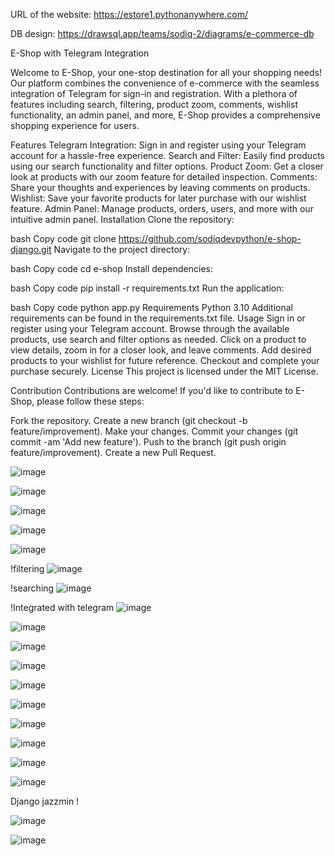 URL of the website: https://estore1.pythonanywhere.com/

DB design: https://drawsql.app/teams/sodiq-2/diagrams/e-commerce-db

E-Shop with Telegram Integration

Welcome to E-Shop, your one-stop destination for all your shopping needs! Our platform combines the convenience of e-commerce with the seamless integration of Telegram for sign-in and registration. With a plethora of features including search, filtering, product zoom, comments, wishlist functionality, an admin panel, and more, E-Shop provides a comprehensive shopping experience for users.

Features
Telegram Integration: Sign in and register using your Telegram account for a hassle-free experience.
Search and Filter: Easily find products using our search functionality and filter options.
Product Zoom: Get a closer look at products with our zoom feature for detailed inspection.
Comments: Share your thoughts and experiences by leaving comments on products.
Wishlist: Save your favorite products for later purchase with our wishlist feature.
Admin Panel: Manage products, orders, users, and more with our intuitive admin panel.
Installation
Clone the repository:

bash
Copy code
git clone https://github.com/sodiqdevpython/e-shop-django.git
Navigate to the project directory:

bash
Copy code
cd e-shop
Install dependencies:

bash
Copy code
pip install -r requirements.txt
Run the application:

bash
Copy code
python app.py
Requirements
Python 3.10
Additional requirements can be found in the requirements.txt file.
Usage
Sign in or register using your Telegram account.
Browse through the available products, use search and filter options as needed.
Click on a product to view details, zoom in for a closer look, and leave comments.
Add desired products to your wishlist for future reference.
Checkout and complete your purchase securely.
License
This project is licensed under the MIT License.

Contribution
Contributions are welcome! If you'd like to contribute to E-Shop, please follow these steps:

Fork the repository.
Create a new branch (git checkout -b feature/improvement).
Make your changes.
Commit your changes (git commit -am 'Add new feature').
Push to the branch (git push origin feature/improvement).
Create a new Pull Request.

![image](https://github.com/sodiqdevpython/e-shop-django/assets/86997572/60edf589-4e21-4673-a75c-657b91f04223)


![image](https://github.com/sodiqdevpython/e-shop-django/assets/86997572/ac8e086d-70e1-4f65-8da1-701c07e0bc4d)

![image](https://github.com/sodiqdevpython/e-shop-django/assets/86997572/423f0118-597c-4c30-a2be-ba991ff6c998)

![image](https://github.com/sodiqdevpython/e-shop-django/assets/86997572/4beb1be8-d8f9-440f-901a-8cc26dcca7f9)

![image](https://github.com/sodiqdevpython/e-shop-django/assets/86997572/280510fb-ca56-4ebe-a8d1-78b196a4f61f)

!filtering
![image](https://github.com/sodiqdevpython/e-shop-django/assets/86997572/26288b34-c33d-4687-9469-99d4ca8cf04e)

!searching
![image](https://github.com/sodiqdevpython/e-shop-django/assets/86997572/66142c45-4493-4c8c-85f9-bc300996018c)

!Integrated with telegram
![image](https://github.com/sodiqdevpython/e-shop-django/assets/86997572/802a3603-89a6-454d-a9c8-b5ab19720d59)

![image](https://github.com/sodiqdevpython/e-shop-django/assets/86997572/19c9fbc3-8f2c-49e7-94c8-445ab49163b5)

![image](https://github.com/sodiqdevpython/e-shop-django/assets/86997572/581c16e2-eeec-41b9-8b2f-03ce371df47d)

![image](https://github.com/sodiqdevpython/e-shop-django/assets/86997572/9d22d61e-a5af-4031-9ffe-7d228b659cbd)

![image](https://github.com/sodiqdevpython/e-shop-django/assets/86997572/0795b148-19a7-489c-890a-6da75d031205)

![image](https://github.com/sodiqdevpython/e-shop-django/assets/86997572/f4e1f877-00e7-4b9c-8a14-e7469ab973f3)

![image](https://github.com/sodiqdevpython/e-shop-django/assets/86997572/b63a9f67-5f04-4e18-9991-da0f8336184e)

![image](https://github.com/sodiqdevpython/e-shop-django/assets/86997572/0b0eb0ff-0a81-475d-a664-79b71c24980c)

![image](https://github.com/sodiqdevpython/e-shop-django/assets/86997572/b44a2fce-ac17-48e5-8a75-f1f43335f517)

![image](https://github.com/sodiqdevpython/e-shop-django/assets/86997572/e5ae4fe3-6455-481b-bd2f-4c5b97612edf)

Django jazzmin !

![image](https://github.com/sodiqdevpython/e-shop-django/assets/86997572/bfe85aa2-86a3-438c-8e2c-2c0ee6208fc4)

![image](https://github.com/sodiqdevpython/e-shop-django/assets/86997572/24775973-60ab-4944-be99-612a5daa390d)


